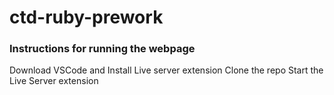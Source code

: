 # ctd-ruby-prework

### Instructions for running the webpage
Download VSCode and Install Live server extension
Clone the repo
Start the Live Server extension